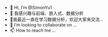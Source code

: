 - 👋 Hi, I’m @SimonYu1
- 👀 我感兴趣与前端、嵌入式、数据分析
- 🌱我最近一直在学习数据分析，欢迎大家来交流...
- 💞️ I’m looking to collaborate on ...
- 📫 How to reach me ...

<!---
SimonYu1/SimonYu1 is a ✨ special ✨ repository because its `README.md` (this file) appears on your GitHub profile.
You can click the Preview link to take a look at your changes.
--->
